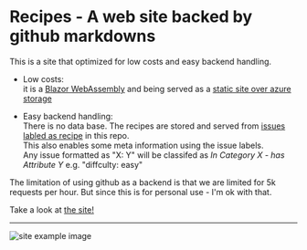 # Recipes - A web site backed by github markdowns

This is a site that optimized for low costs and easy backend handling.  
- Low costs:   
   it is a [Blazor WebAssembly](https://devblogs.microsoft.com/aspnet/blazor-webassembly-3-2-0-now-available/) and being served as a [static site over azure storage](https://docs.microsoft.com/en-us/azure/storage/blobs/storage-blob-static-website)

- Easy backend handling:  
   There is no data base. The recipes are stored and served from [issues labled as recipe](https://github.com/turner11/Recipes/issues?q=label%3Arecipe+) in this repo.  
   This also enables some meta information using the issue labels.  
   Any issue formatted as "X: Y" will be classifed as _In Category X - has Attribute Y_ e.g. "diffculty: easy"
   
 The limitation of using github as a backend is that we are limited for 5k requests per hour. But since this is for personal use - I'm ok with that.  
 
 
 Take a look at [the site!](https://recipessite.z20.web.core.windows.net/)
 
 --- 
 
![site example image](https://user-images.githubusercontent.com/3768524/147854479-54e4353a-0fe1-4e19-b943-60ce5119c947.png)
